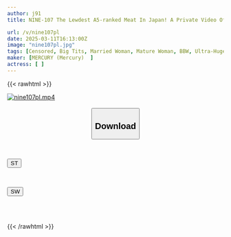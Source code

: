 ```yaml
---
author: j91
title: NINE-107 The Lewdest A5-ranked Meat In Japan! A Private Video Of A Charismatic Busty K-cup Prostitute From A Mature Woman Specialty Store, Who Is A Slut And Makes You Cum 13 Times. Honoka (39 Years Old)

url: /v/nine107pl
date: 2025-03-11T16:13:00Z
image: "nine107pl.jpg"
tags: [Censored, Big Tits, Married Woman, Mature Woman, BBW, Ultra-Huge Tits	]
maker: [MERCURY (Mercury)  ]
actress: [ ]
---
```



{{< rawhtml >}}

<div class="video" data-videoid="O47oej00wKSZZ07">
    <a href="javascript:;">
        <img src="/v/nine107pl/nine107pl.jpg" width="WIDTH" height="HEIGHT" alt="nine107pl.mp4" loading="lazy">
    </a>
</div>

<script type="text/javascript" src="https://j91.asia/asset/on-demand-st.js"></script>

<br>
  <link rel="stylesheet" href="https://j91.asia/asset/bs5.css">
  
  <center>
  <button class="btn btn-primary" type="button" data-bs-toggle="collapse" data-bs-target=".multi-collapse" aria-expanded="false" aria-controls="multiCollapseExample1 multiCollapseExample2"><h2>Download</h2></button></center>
</p>
<div class="row">
  <div class="col">
    <div class="collapse multi-collapse" id="multiCollapseExample1">
      <div class="card card-body">
	      	      <br>
<div class="buttons">  
<p><a href="/v/nine107pl/st.html" target="_blank"><button class="btn-hover color-3"><i class="fa fa-download"></i> ST</button></a></p></div>
    </div>
  </div>
</div>
  <div class="col">
    <div class="collapse multi-collapse" id="multiCollapseExample2">
      <div class="card card-body">
	      <br>
<div class="buttons">
<p><a href="/v/nine107pl/sw.html" target="_blank"><button class="btn-hover color-2"><i class="fa fa-download"></i> SW</button></a></p></div>
<br><br>
      </div>
    </div>
  </div>
</div>

{{< /rawhtml >}}